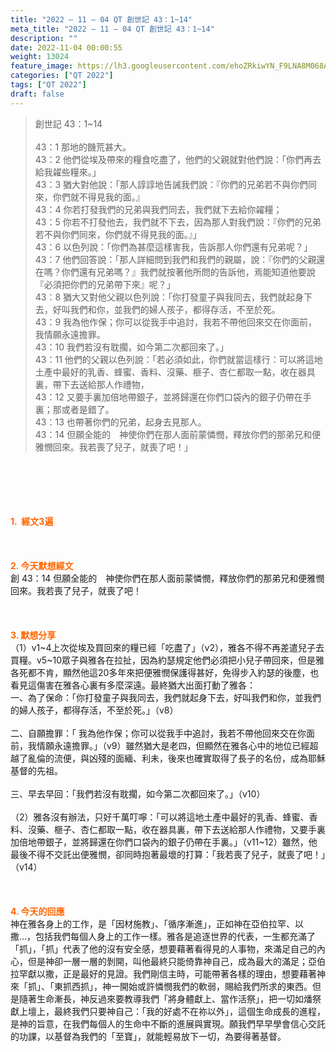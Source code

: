 ```yaml
---
title: "2022 – 11 – 04 QT 創世記 43：1~14"
meta_title: "2022 – 11 – 04 QT 創世記 43：1~14"
description: ""
date: 2022-11-04 00:00:55
weight: 13024
feature_image: https://lh3.googleusercontent.com/ehoZRkiwYN_F9LNA8M068AYxt73EavCZno-PD1cJRuf5BbSkQVUWr3gNEbt5kSs28Pb_Elg17kSrtf9ybWvojWoMV6I4tPM3vGRGDq6GkKkPdL2Gut4QAIw4-uykKUAtNiKgQKntvsU=w800
categories: ["QT 2022"]
tags: ["QT 2022"]
draft: false
---
```


<blockquote>創世記 43：1~14<br />
<br />
43：1 那地的饑荒甚大。<br />
43：2 他們從埃及帶來的糧食吃盡了，他們的父親就對他們說：「你們再去給我糴些糧來。」<br />
43：3 猶大對他說：「那人諄諄地告誡我們說：『你們的兄弟若不與你們同來，你們就不得見我的面。』<br />
43：4 你若打發我們的兄弟與我們同去，我們就下去給你糴糧；<br />
43：5 你若不打發他去，我們就不下去，因為那人對我們說：『你們的兄弟若不與你們同來，你們就不得見我的面。』」<br />
43：6 以色列說：「你們為甚麼這樣害我，告訴那人你們還有兄弟呢？」<br />
43：7 他們回答說：「那人詳細問到我們和我們的親屬，說：『你們的父親還在嗎？你們還有兄弟嗎？』我們就按著他所問的告訴他，焉能知道他要說『必須把你們的兄弟帶下來』呢？」<br />
43：8 猶大又對他父親以色列說：「你打發童子與我同去，我們就起身下去，好叫我們和你，並我們的婦人孩子，都得存活，不至於死。<br />
43：9 我為他作保；你可以從我手中追討，我若不帶他回來交在你面前，我情願永遠擔罪。<br />
43：10 我們若沒有耽擱，如今第二次都回來了。」<br />
43：11 他們的父親以色列說：「若必須如此，你們就當這樣行：可以將這地土產中最好的乳香、蜂蜜、香料、沒藥、榧子、杏仁都取一點，收在器具裏，帶下去送給那人作禮物，<br />
43：12 又要手裏加倍地帶銀子，並將歸還在你們口袋內的銀子仍帶在手裏；那或者是錯了。<br />
43：13 也帶著你們的兄弟，起身去見那人。<br />
43：14 但願全能的　神使你們在那人面前蒙憐憫，釋放你們的那弟兄和便雅憫回來。我若喪了兒子，就喪了吧！」</blockquote><br />
&nbsp;<br />
<br />
&nbsp;<br />
<br />
<span style="color: #ff6600;"><strong>1.  經文3遍</strong></span><br />
<br />
&nbsp;<br />
<br />
<span style="color: #ff6600;"><strong>2. 今天默想經文<br />
</strong></span>創 43：14 但願全能的　神使你們在那人面前蒙憐憫，釋放你們的那弟兄和便雅憫回來。我若喪了兒子，就喪了吧！<br />
<br />
&nbsp;<br />
<br />
<strong><span style="color: #ff6600;">3. 默想分享<br />
</span></strong>（1）v1~4上次從埃及買回來的糧已經「吃盡了」（v2），雅各不得不再差遣兒子去買糧。v5~10眾子與雅各在拉扯，因為約瑟規定他們必須把小兒子帶回來，但是雅各死都不肯，顯然他這20多年來把便雅憫保護得甚好，免得步入約瑟的後塵，也看見這傷害在雅各心裏有多麼深遠。最終猶大出面打動了雅各：<br />
一、為了保命：「你打發童子與我同去，我們就起身下去，好叫我們和你，並我們的婦人孩子，都得存活，不至於死。」（v8）<br />
<br />
二、自願擔罪：「 我為他作保；你可以從我手中追討，我若不帶他回來交在你面前，我情願永遠擔罪。」（v9）雖然猶大是老四，但顯然在雅各心中的地位已經超越了亂倫的流便，與凶殘的面緬、利未，後來也確實取得了長子的名份，成為耶穌基督的先祖。<br />
<br />
三、早去早回：「我們若沒有耽擱，如今第二次都回來了。」（v10）<br />
<br />
（2）雅各沒有辦法，只好千萬叮嚀：「可以將這地土產中最好的乳香、蜂蜜、香料、沒藥、榧子、杏仁都取一點，收在器具裏，帶下去送給那人作禮物，又要手裏加倍地帶銀子，並將歸還在你們口袋內的銀子仍帶在手裏。」（v11~12）雖然，他最後不得不交託出便雅憫，卻同時抱著最壞的打算：「我若喪了兒子，就喪了吧！」（v14）<br />
<br />
&nbsp;<br />
<br />
<strong><span style="color: #ff6600;">4. 今天的回應<br />
</span></strong>神在雅各身上的工作，是「因材施教」、「循序漸進」，正如神在亞伯拉罕、以撒…，包括我們每個人身上的工作一樣。雅各是追逐世界的代表，一生都充滿了「抓」，「抓」代表了他的沒有安全感，想要藉著看得見的人事物，來滿足自己的內心，但是神卻一層一層的剝開，叫他最終只能倚靠神自己，成為最大的滿足；亞伯拉罕獻以撒，正是最好的見證。我們剛信主時，可能帶著各樣的理由，想要藉著神來「抓」、「東抓西抓」，神一開始或許憐憫我們的軟弱，賜給我們所求的東西。但是隨著生命漸長，神反過來要教導我們「將身體獻上、當作活祭」，把一切如燔祭獻上壇上，最終我們只要神自己：「我的好處不在祢以外」，這個生命成長的進程，是神的旨意，在我們每個人的生命中不斷的進展與實現。願我們早早學會信心交託的功課，以基督為我們的「至寶」，就能輕易放下一切，為要得著基督。<br />
<div id="gtx-trans" style="position: absolute; left: -60px; top: 1326.34px;"><br />
<div class="gtx-trans-icon"></div><br />
</div>
        